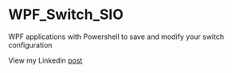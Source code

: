 # WPF_Switch_SIO
WPF applications with Powershell to save and modify your switch configuration 

View my Linkedin [post](https://www.linkedin.com/embed/feed/update/urn:li:ugcPost:6630451468178595842)

